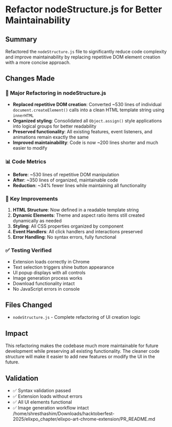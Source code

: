 # Refactor nodeStructure.js for Better Maintainability

## Summary
Refactored the `nodeStructure.js` file to significantly reduce code complexity and improve maintainability by replacing repetitive DOM element creation with a more concise approach.

## Changes Made

### 🔧 **Major Refactoring in nodeStructure.js**
- **Replaced repetitive DOM creation**: Converted ~530 lines of individual `document.createElement()` calls into a clean HTML template string using `innerHTML`
- **Organized styling**: Consolidated all `Object.assign()` style applications into logical groups for better readability
- **Preserved functionality**: All existing features, event listeners, and animations remain exactly the same
- **Improved maintainability**: Code is now ~200 lines shorter and much easier to modify

### 📊 **Code Metrics**
- **Before**: ~530 lines of repetitive DOM manipulation
- **After**: ~350 lines of organized, maintainable code
- **Reduction**: ~34% fewer lines while maintaining all functionality

### 🎯 **Key Improvements**
1. **HTML Structure**: Now defined in a readable template string
2. **Dynamic Elements**: Theme and aspect ratio items still created dynamically as needed
3. **Styling**: All CSS properties organized by component
4. **Event Handlers**: All click handlers and interactions preserved
5. **Error Handling**: No syntax errors, fully functional

### ✅ **Testing Verified**
- Extension loads correctly in Chrome
- Text selection triggers shine button appearance
- UI popup displays with all controls
- Image generation process works
- Download functionality intact
- No JavaScript errors in console

## Files Changed
- `nodeStructure.js` - Complete refactoring of UI creation logic

## Impact
This refactoring makes the codebase much more maintainable for future development while preserving all existing functionality. The cleaner code structure will make it easier to add new features or modify the UI in the future.

## Validation
- ✅ Syntax validation passed
- ✅ Extension loads without errors
- ✅ All UI elements functional
- ✅ Image generation workflow intact</content>
<parameter name="filePath">/home/shresthashim/Downloads/hacktoberfest-2025/elixpo_chapter/elixpo-art-chrome-extension/PR_README.md